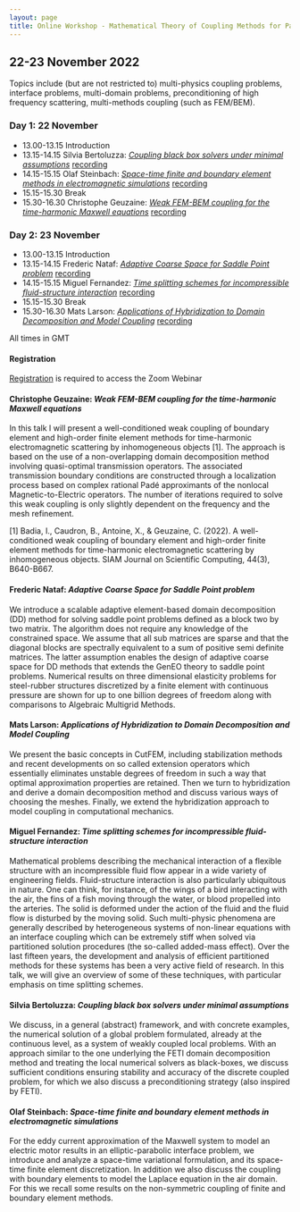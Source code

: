 ```yaml
---
layout: page
title: Online Workshop - Mathematical Theory of Coupling Methods for Partial Differential Equations
---
```


## 22-23 November 2022

Topics include (but are not restricted to) multi-physics coupling
problems, interface problems, multi-domain problems, preconditioning
of high frequency scattering, multi-methods coupling (such as
FEM/BEM).

### Day 1: 22 November

- 13.00-13.15 Introduction
- 13.15-14.15 Silvia Bertoluzza: [_Coupling black box solvers under minimal assumptions_](#silvia-bertoluzza-coupling-black-box-solvers-under-minimal-assumptions) [recording](https://youtu.be/zWtJidU7GFs)
- 14.15-15.15 Olaf Steinbach: [_Space-time finite and boundary element methods in electromagnetic simulations_](#olaf-steinbach-space-time-finite-and-boundary-element-methods-in-electromagnetic-simulations) [recording](https://youtu.be/7DjFH1UPE5M)
- 15.15-15.30 Break
- 15.30-16.30 Christophe Geuzaine: [_Weak FEM-BEM coupling for the time-harmonic Maxwell equations_](#chrisophe-geuzaine-weak-fem-bem-coupling-for-the-time-harmonic-maxwell-equations) [recording](https://youtu.be/WOPsp1cZH9s)


### Day 2: 23 November

- 13.00-13.15 Introduction
- 13.15-14.15 Frederic Nataf: [_Adaptive Coarse Space for Saddle Point problem_](#frederic-nataf-adaptive-coarse-space-for-saddle-point-problem) [recording](https://youtu.be/KNMSkrcTw2w)
- 14.15-15.15 Miguel Fernandez: [_Time splitting schemes for incompressible fluid-structure interaction_](#miguel-fernandez-time-splitting-schemes-for-incompressible-fluid-structure-interaction) [recording](https://youtu.be/PEgnjM4KE50)
- 15.15-15.30 Break
- 15.30-16.30 Mats Larson: [_Applications of Hybridization to Domain Decomposition and Model Coupling_](#mats-larson-applications-of-hybridization-to-domain-decomposition-and-model-coupling) [recording](https://youtu.be/U99a3Pf-mYQ)

All times in GMT


#### Registration

[Registration](https://www.eventbrite.co.uk/e/online-workshop-mathematical-theory-of-coupling-methods-for-pdes-tickets-420629453017) is required to access the Zoom Webinar


#### Christophe Geuzaine: _Weak FEM-BEM coupling for the time-harmonic Maxwell equations_
In this talk I will present a well-conditioned weak coupling of
boundary element and high-order finite element methods for
time-harmonic electromagnetic scattering by inhomogeneous objects
[1]. The approach is based on the use of a non-overlapping domain
decomposition method involving quasi-optimal transmission
operators. The associated transmission boundary conditions are
constructed through a localization process based on complex rational
Padé approximants of the nonlocal Magnetic-to-Electric operators. The
number of iterations required to solve this weak coupling is only
slightly dependent on the frequency and the mesh refinement.

[1] Badia, I., Caudron, B., Antoine, X., & Geuzaine, C. (2022). A
well-conditioned weak coupling of boundary element and high-order
finite element methods for time-harmonic electromagnetic scattering by
inhomogeneous objects. SIAM Journal on Scientific Computing, 44(3),
B640-B667.

####  Frederic Nataf: _Adaptive Coarse Space for Saddle Point problem_
We introduce a scalable adaptive element-based domain decomposition
(DD) method for solving saddle point problems defined as a block two
by two matrix. The algorithm does not require any knowledge of the
constrained space. We assume that all sub matrices are sparse and that
the diagonal blocks are spectrally equivalent to a sum of positive
semi definite matrices. The latter assumption enables the design of
adaptive coarse space for DD methods that extends the GenEO theory to
saddle point problems. Numerical results on three dimensional
elasticity problems for steel-rubber structures discretized by a
finite element with continuous pressure are shown for up to one
billion degrees of freedom along with comparisons to Algebraic
Multigrid Methods.

#### Mats Larson: _Applications of Hybridization to Domain Decomposition and Model Coupling_
We present the basic concepts in CutFEM, including stabilization
methods and recent developments on so called extension operators which
essentially eliminates unstable degrees of freedom in such a way that
optimal approximation properties are retained. Then we turn to
hybridization and derive a domain decomposition method and discuss
various ways of choosing the meshes. Finally, we extend the
hybridization approach to model coupling in computational mechanics.

#### Miguel Fernandez: _Time splitting schemes for incompressible fluid-structure interaction_
Mathematical problems describing the mechanical interaction of a
flexible structure with an incompressible fluid flow appear in a wide
variety of engineering fields. Fluid-structure interaction is also
particularly ubiquitous in nature. One can think, for instance, of the
wings of a bird interacting with the air, the fins of a fish moving
through the water, or blood propelled into the arteries. The solid is
deformed under the action of the fluid and the fluid flow is disturbed
by the moving solid. Such multi-physic phenomena are generally
described by heterogeneous systems of non-linear equations with an
interface coupling which can be extremely stiff when solved via
partitioned solution procedures (the so-called added-mass
effect). Over the last fifteen years, the development and analysis of
efficient partitioned methods for these systems has been a very active
field of research. In this talk, we will give an overview of some of
these techniques, with particular emphasis on time splitting schemes.

#### Silvia Bertoluzza: _Coupling black box solvers under minimal assumptions_
We discuss, in a general (abstract) framework, and with concrete
examples, the numerical solution of a global problem formulated,
already at the continuous level, as a system of weakly coupled local
problems.
With an approach similar to the one underlying the FETI domain
decomposition method and treating the local numerical solvers as
black-boxes, we discuss sufficient conditions ensuring stability and
accuracy of the discrete coupled problem, for which we also discuss a
preconditioning strategy (also inspired by FETI).

#### Olaf Steinbach: _Space-time finite and boundary element methods in electromagnetic simulations_
For the eddy current approximation of the Maxwell system to
model an electric motor results in an elliptic-parabolic
interface problem, we introduce and analyze a space-time
variational formulation, and its space-time finite element
discretization. In addition we also discuss the coupling with
boundary elements to model the Laplace equation in the air
domain. For this we recall some results on the non-symmetric
coupling of finite and boundary element methods.